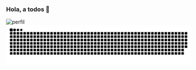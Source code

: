 ### Hola, a todos 👋
![perfil](https://github.com/FReyesft/Freyesft/assets/97996503/d7dd6eff-9bdf-4b60-8f9a-6b4bda6d48f6)
<picture>
  <source media="(prefers-color-scheme: dark)" srcset="https://raw.githubusercontent.com/freyesft/freyesft/main/github-contribution-grid-snake-dark.svg">
  <source media="(prefers-color-scheme: light)" srcset="https://raw.githubusercontent.com/freyesft/freyesft/main/github-contribution-grid-snake.svg">
  <img alt="github contribution grid snake animation" src="https://raw.githubusercontent.com/freyesft/freyesft/main/github-contribution-grid-snake.svg">
</picture>
